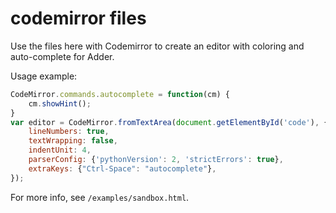 # codemirror files

Use the files here with Codemirror to create an editor with coloring and auto-complete for Adder.

Usage example:

```JavaScript
CodeMirror.commands.autocomplete = function(cm) {
	cm.showHint();
}
var editor = CodeMirror.fromTextArea(document.getElementById('code'), {
	lineNumbers: true,
	textWrapping: false,
	indentUnit: 4,
	parserConfig: {'pythonVersion': 2, 'strictErrors': true},
	extraKeys: {"Ctrl-Space": "autocomplete"},
});
```

For more info, see `/examples/sandbox.html`.